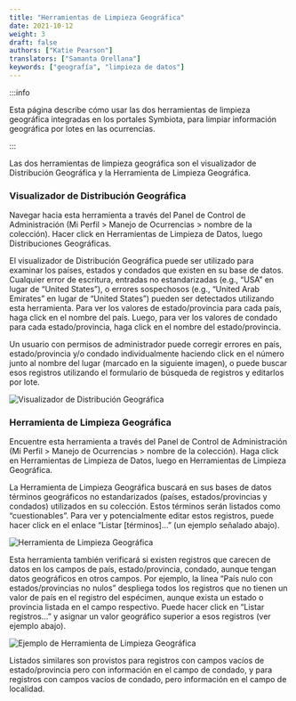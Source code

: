 ```yaml
---
title: "Herramientas de Limpieza Geográfica"
date: 2021-10-12
weight: 3
draft: false
authors: ["Katie Pearson"]
translators: ["Samanta Orellana"]
keywords: ["geografía", "limpieza de datos"]
---
```


:::info

Esta página describe cómo usar las dos herramientas de limpieza geográfica integradas en los portales Symbiota, para limpiar información geográfica por lotes en las ocurrencias.

:::

Las dos herramientas de limpieza geográfica son el visualizador de Distribución Geográfica y la Herramienta de Limpieza Geográfica.

### Visualizador de Distribución Geográfica

Navegar hacia esta herramienta a través del Panel de Control de Administración (Mi Perfil > Manejo de Ocurrencias > nombre de la colección). Hacer click en Herramientas de Limpieza de Datos, luego Distribuciones Geográficas.

El visualizador de Distribución Geográfica puede ser utilizado para examinar los países, estados y condados que existen en su base de datos. Cualquier error de escritura, entradas no estandarizadas (e.g., “USA” en lugar de “United States”), o errores sospechosos (e.g., “United Arab Emirates” en lugar de “United States”) pueden ser detectados utilizando esta herramienta. Para ver los valores de estado/provincia para cada país, haga click en el nombre del país. Luego, para ver los valores de condado para cada estado/provincia, haga click en el nombre del estado/provincia.

Un usuario con permisos de administrador puede corregir errores en país, estado/provincia y/o condado individualmente haciendo click en el número junto al nombre del lugar (marcado en la siguiente imagen), o puede buscar esos registros utilizando el formulario de búsqueda de registros y editarlos por lote.

![Visualizador de Distribución Geográfica](/img/geographicdistribution.jpg)

### Herramienta de Limpieza Geográfica

Encuentre esta herramienta a través del Panel de Control de Administración (Mi Perfil > Manejo de Ocurrencias > nombre de la colección). Haga click en Herramientas de Limpieza de Datos, luego en Herramientas de Limpieza Geográfica.

La Herramienta de Limpieza Geográfica buscará en sus bases de datos términos geográficos no estandarizados (países, estados/provincias y condados) utilizados en su colección. Estos términos serán listados como “cuestionables”. Para ver y potencialmente editar estos registros, puede hacer click en el enlace “Listar [términos]...” (un ejemplo señalado abajo).

![Herramienta de Limpieza Geográfica](/img/geocleaningtool.jpg)

Esta herramienta también verificará si existen registros que carecen de datos en los campos de país, estado/provincia, condado, aunque tengan datos geográficos en otros campos. Por ejemplo, la línea “País nulo con estados/provincias no nulos” despliega todos los registros que no tienen un valor de país en el registro del espécimen, aunque exista un estado o provincia listada en el campo respectivo. Puede hacer click en “Listar registros...” y asignar un valor geográfico superior a esos registros (ver ejemplo abajo).

![Ejemplo de Herramienta de Limpieza Geográfica](/img/geocleaningexample.PNG)

Listados similares son provistos para registros con campos vacíos de estado/provincia pero con información en el campo de condado, y para registros con campos vacíos de condado, pero información en el campo de localidad.
